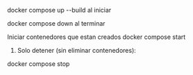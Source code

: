 docker compose up --build al iniciar


docker compose down al terminar

Iniciar contenedores que estan creados 
docker compose start


1. Solo detener (sin eliminar contenedores):

docker compose stop